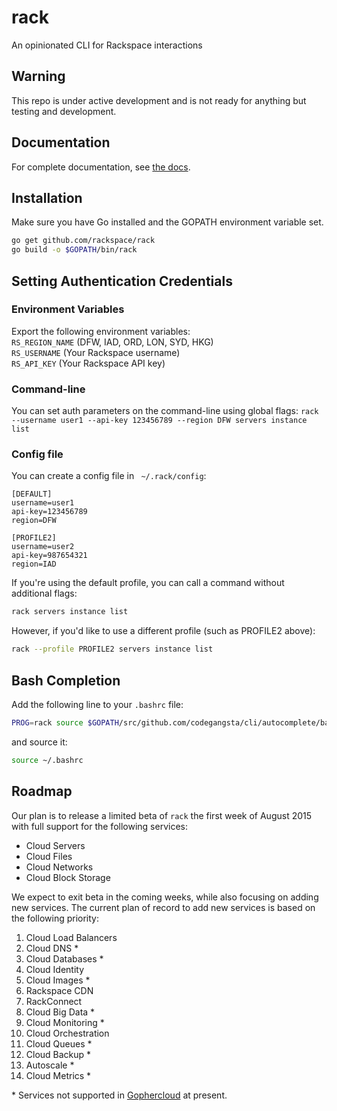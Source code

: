 # rack
An opinionated CLI for Rackspace interactions

## Warning

This repo is under active development and is not ready for anything but testing
and development.

## Documentation

For complete documentation, see [the docs](http://rackspace-cli.readthedocs.org/en/latest/).

## Installation

Make sure you have Go installed and the GOPATH environment variable set.
```sh
go get github.com/rackspace/rack
go build -o $GOPATH/bin/rack
```

## Setting Authentication Credentials

### Environment Variables
Export the following environment variables:  
`RS_REGION_NAME` (DFW, IAD, ORD, LON, SYD, HKG)  
`RS_USERNAME` (Your Rackspace username)  
`RS_API_KEY` (Your Rackspace API key)  

### Command-line
You can set auth parameters on the command-line using global flags:
`rack --username user1 --api-key 123456789 --region DFW servers instance list`

### Config file
You can create a config file in ` ~/.rack/config`:

```
[DEFAULT]
username=user1
api-key=123456789
region=DFW

[PROFILE2]
username=user2
api-key=987654321
region=IAD
```

If you're using the default profile, you can call a command without additional flags:
```sh
rack servers instance list
```

However, if you'd like to use a different profile (such as PROFILE2 above):
```sh
rack --profile PROFILE2 servers instance list
```


## Bash Completion
Add the following line to your `.bashrc` file:
```sh
PROG=rack source $GOPATH/src/github.com/codegangsta/cli/autocomplete/bash_autocomplete
```
and source it:
```sh
source ~/.bashrc
```

## Roadmap

Our plan is to release a limited beta of `rack` the first week of August 2015 with full support for the following services:

- Cloud Servers
- Cloud Files
- Cloud Networks
- Cloud Block Storage

We expect to exit beta in the coming weeks, while also focusing on adding new services. The current plan of record to add new services is based on the following priority:

1. Cloud Load Balancers
2. Cloud DNS \*
3. Cloud Databases \*
4. Cloud Identity
5. Cloud Images \*
6. Rackspace CDN
7. RackConnect
8. Cloud Big Data \*
9. Cloud Monitoring \*
10. Cloud Orchestration
11. Cloud Queues \*
12. Cloud Backup \*
13. Autoscale \*
14. Cloud Metrics \*

\* Services not supported in [Gophercloud](https://github.com/rackspace/gophercloud) at present.
